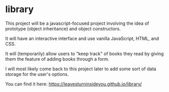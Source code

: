 # library

This project will be a javascript-focused project involving the idea of prototype (object inheritance) and object constructors.

It will have an interactive interface and use vanilla JavaScript, HTML, and CSS.

It will (temporarily) allow users to "keep track" of books they read by giving them the feature of adding books through a form.

I will most likely come back to this project later to add some sort of data storage for the user's options.

You can find it here: https://leavesturninsideyou.github.io/library/